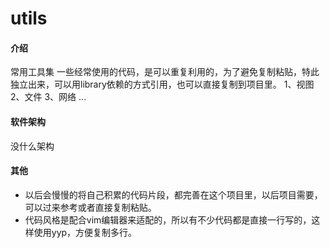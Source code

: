 # utils

#### 介绍

常用工具集 一些经常使用的代码，是可以重复利用的，为了避免复制粘贴，特此独立出来，可以用library依赖的方式引用，也可以直接复制到项目里。 1、视图 2、文件 3、网络 ...

#### 软件架构

没什么架构

#### 其他

- 以后会慢慢的将自己积累的代码片段，都完善在这个项目里，以后项目需要，可以过来参考或者直接复制粘贴。
- 代码风格是配合vim编辑器来适配的，所以有不少代码都是直接一行写的，这样使用yyp，方便复制多行。
